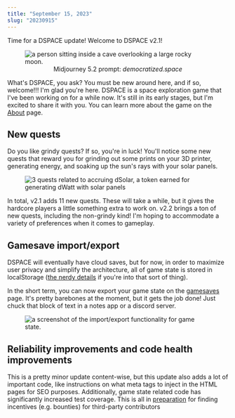 ```yaml
---
title: "September 15, 2023"
slug: "20230915"
---
```


Time for a DSPACE update! Welcome to DSPACE v2.1!

<figure>
    <img src="/assets/changelog/20230915/democratizedspace.jpg" alt="a person sitting inside a cave overlooking a large rocky moon." />
    <figcaption align="center">Midjourney 5.2 prompt: <em>democratized.space</em></figcaption>
</figure>

What's DSPACE, you ask? You must be new around here, and if so, welcome!!! I'm glad you're here. DSPACE is a space exploration game that I've been working on for a while now. It's still in its early stages, but I'm excited to share it with you. You can learn more about the game on the [About](/docs/about) page.

## New quests

Do you like grindy quests? If so, you're in luck! You'll notice some new quests that reward you for grinding out some prints on your 3D printer, generating energy, and soaking up the sun's rays with your solar panels.

<figure>
    <img src="/assets/changelog/20230915/dSolar.jpg" alt="3 quests related to accruing dSolar, a token earned for generating dWatt with solar panels" />
</figure>

In total, v2.1 adds 11 new quests. These will take a while, but it gives the hardcore players a little something extra to work on. v2.2 brings a ton of new quests, including the non-grindy kind! I'm hoping to accommodate a variety of preferences when it comes to gameplay.

## Gamesave import/export

DSPACE will eventually have cloud saves, but for now, in order to maximize user privacy and simplify the architecture, all of game state is stored in localStorage ([the nerdy details](https://developer.mozilla.org/en-US/docs/Web/API/Window/localStorage) if you're into that sort of thing).

In the short term, you can now export your game state on the [gamesaves](/gamesaves) page. It's pretty barebones at the moment, but it gets the job done! Just chuck that block of text in a notes app or a discord server.

<figure>
    <img src="/assets/changelog/20230915/gamesaves.jpg" alt="a screenshot of the import/export functionality for game state." />
</figure>

## Reliability improvements and code health improvements

This is a pretty minor update content-wise, but this update also adds a lot of important code, like instructions on what meta tags to inject in the HTML pages for SEO purposes. Additionally, game state related code has significantly increased test coverage. This is all in [preparation](https://github.com/democratizedspace/dspace/blob/main/CONTRIBUTORS.md) for finding incentives (e.g. bounties) for third-party contributors